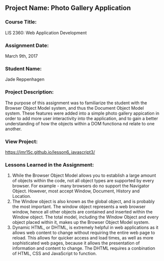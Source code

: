 ## Project Name:  Photo Gallery Application

### Course Title:
LIS 2360:  Web Application Development

### Assignment Date:  
March 9th, 2017

### Student Name:  
Jade Reppenhagen

### Project Description:
The purpose of this assignment was to familiarize the student with the Browser Object Model system, and thus the Document Object Model system. These features were added into a simple photo gallery appication in order to add more user interactivity into the application, and to gain a better understanding of how the objects within a DOM functiona nd relate to one another. 

### View Project:
https://jmr15c.github.io/lesson6_javascript3/ 

### Lessons Learned in the Assignment:
1. While the Browser Object Model allows you to establish a large amount of objects within the code, not all object types are supported by every browser. For example - many browsers do no support the Navigator Object. However, most accept Window, Document, History and Location.
2. The Window object is also known as the global object, and is probably the most important. The window object represents a web browser window, hence all other objects are contained and inserted within the Window object. The total model, including the WIndow Object and every object placed within it, makes up the Browser Object Model system.
3. Dynamic HTML, or DHTML, is extremely helpful in web applications as it allows web content to change without requiring the entire web page to reload. This allows for quicker access and load times, as well as more sophisticated web pages, because it allows the presentation of information and content to change. The DHTML requires a conbination of HTML, CSS and JavaScript to function.